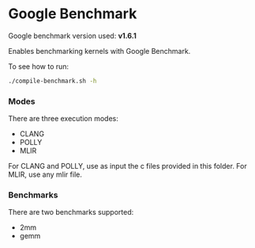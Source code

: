 # Google Benchmark

Google benchmark version used: **v1.6.1**    

Enables benchmarking kernels with Google Benchmark.

To see how to run:

```sh
./compile-benchmark.sh -h
```

### Modes

There are three execution modes:
- CLANG
- POLLY
- MLIR

For CLANG and POLLY, use as input the c files provided in this folder.
For MLIR, use any mlir file.

### Benchmarks

There are two benchmarks supported:
- 2mm
- gemm